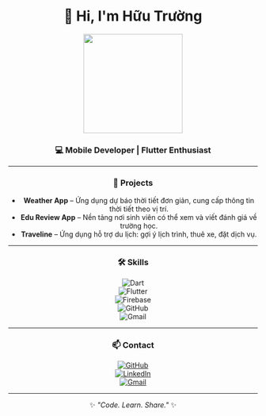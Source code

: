 <div align="center">

# 👋 Hi, I'm Hữu Trường

<img src="https://media.giphy.com/media/L8K62iTDkzGX6/giphy.gif" width="200"/>

### 💻 Mobile Developer | Flutter Enthusiast

---

### 🚀 Projects  
- **Weather App** – Ứng dụng dự báo thời tiết đơn giản, cung cấp thông tin thời tiết theo vị trí.  
- **Edu Review App** – Nền tảng nơi sinh viên có thể xem và viết đánh giá về trường học.  
- **Traveline** – Ứng dụng hỗ trợ du lịch: gợi ý lịch trình, thuê xe, đặt dịch vụ.  

---

### 🛠 Skills  
![Dart](https://img.shields.io/badge/Dart-0175C2?logo=dart&logoColor=white)  
![Flutter](https://img.shields.io/badge/Flutter-02569B?logo=flutter&logoColor=white)  
![Firebase](https://img.shields.io/badge/Firebase-FFCA28?logo=firebase&logoColor=black)  
![GitHub](https://img.shields.io/badge/GitHub-181717?logo=github&logoColor=white)  
![Gmail](https://img.shields.io/badge/Email-D14836?logo=gmail&logoColor=white)  

---

### 📫 Contact  
[![GitHub](https://img.shields.io/badge/GitHub-000?logo=github&logoColor=white)](https://github.com/yourusername)  
[![LinkedIn](https://img.shields.io/badge/LinkedIn-0A66C2?logo=linkedin&logoColor=white)](https://linkedin.com/in/yourprofile)  
[![Gmail](https://img.shields.io/badge/Gmail-D14836?logo=gmail&logoColor=white)](mailto:yourmail@gmail.com)  

---

✨ *"Code. Learn. Share."* ✨

</div>
